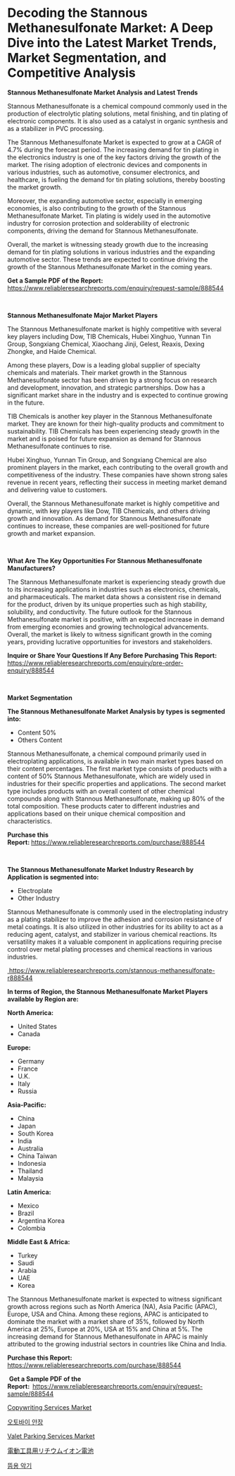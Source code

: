 <p><h1>Decoding the Stannous Methanesulfonate Market: A Deep Dive into the Latest Market Trends, Market Segmentation, and Competitive Analysis</h1></p><p><strong>Stannous Methanesulfonate Market Analysis and Latest Trends</strong></p>
<p><p>Stannous Methanesulfonate is a chemical compound commonly used in the production of electrolytic plating solutions, metal finishing, and tin plating of electronic components. It is also used as a catalyst in organic synthesis and as a stabilizer in PVC processing.</p><p>The Stannous Methanesulfonate Market is expected to grow at a CAGR of 4.7% during the forecast period. The increasing demand for tin plating in the electronics industry is one of the key factors driving the growth of the market. The rising adoption of electronic devices and components in various industries, such as automotive, consumer electronics, and healthcare, is fueling the demand for tin plating solutions, thereby boosting the market growth.</p><p>Moreover, the expanding automotive sector, especially in emerging economies, is also contributing to the growth of the Stannous Methanesulfonate Market. Tin plating is widely used in the automotive industry for corrosion protection and solderability of electronic components, driving the demand for Stannous Methanesulfonate.</p><p>Overall, the market is witnessing steady growth due to the increasing demand for tin plating solutions in various industries and the expanding automotive sector. These trends are expected to continue driving the growth of the Stannous Methanesulfonate Market in the coming years.</p></p>
<p><strong>Get a Sample PDF of the Report:&nbsp;</strong> <a href="https://www.reliableresearchreports.com/enquiry/request-sample/888544">https://www.reliableresearchreports.com/enquiry/request-sample/888544</a></p>
<p>&nbsp;</p>
<p><strong>Stannous Methanesulfonate Major Market Players</strong></p>
<p><p>The Stannous Methanesulfonate market is highly competitive with several key players including Dow, TIB Chemicals, Hubei Xinghuo, Yunnan Tin Group, Songxiang Chemical, Xiaochang Jinji, Gelest, Reaxis, Dexing Zhongke, and Haide Chemical.</p><p>Among these players, Dow is a leading global supplier of specialty chemicals and materials. Their market growth in the Stannous Methanesulfonate sector has been driven by a strong focus on research and development, innovation, and strategic partnerships. Dow has a significant market share in the industry and is expected to continue growing in the future.</p><p>TIB Chemicals is another key player in the Stannous Methanesulfonate market. They are known for their high-quality products and commitment to sustainability. TIB Chemicals has been experiencing steady growth in the market and is poised for future expansion as demand for Stannous Methanesulfonate continues to rise.</p><p>Hubei Xinghuo, Yunnan Tin Group, and Songxiang Chemical are also prominent players in the market, each contributing to the overall growth and competitiveness of the industry. These companies have shown strong sales revenue in recent years, reflecting their success in meeting market demand and delivering value to customers.</p><p>Overall, the Stannous Methanesulfonate market is highly competitive and dynamic, with key players like Dow, TIB Chemicals, and others driving growth and innovation. As demand for Stannous Methanesulfonate continues to increase, these companies are well-positioned for future growth and market expansion.</p></p>
<p>&nbsp;</p>
<p><strong>What Are The Key Opportunities For Stannous Methanesulfonate Manufacturers?</strong></p>
<p><p>The Stannous Methanesulfonate market is experiencing steady growth due to its increasing applications in industries such as electronics, chemicals, and pharmaceuticals. The market data shows a consistent rise in demand for the product, driven by its unique properties such as high stability, solubility, and conductivity. The future outlook for the Stannous Methanesulfonate market is positive, with an expected increase in demand from emerging economies and growing technological advancements. Overall, the market is likely to witness significant growth in the coming years, providing lucrative opportunities for investors and stakeholders.</p></p>
<p><strong>Inquire or Share Your Questions If Any Before Purchasing This Report:</strong> <a href="https://www.reliableresearchreports.com/enquiry/pre-order-enquiry/888544">https://www.reliableresearchreports.com/enquiry/pre-order-enquiry/888544</a></p>
<p>&nbsp;</p>
<p><strong>Market Segmentation</strong></p>
<p><strong>The Stannous Methanesulfonate Market Analysis by types is segmented into:</strong></p>
<p><ul><li>Content 50%</li><li>Others Content</li></ul></p>
<p><p>Stannous Methanesulfonate, a chemical compound primarily used in electroplating applications, is available in two main market types based on their content percentages. The first market type consists of products with a content of 50% Stannous Methanesulfonate, which are widely used in industries for their specific properties and applications. The second market type includes products with an overall content of other chemical compounds along with Stannous Methanesulfonate, making up 80% of the total composition. These products cater to different industries and applications based on their unique chemical composition and characteristics.</p></p>
<p><strong>Purchase this Report:&nbsp;</strong><a href="https://www.reliableresearchreports.com/purchase/888544">https://www.reliableresearchreports.com/purchase/888544</a></p>
<p>&nbsp;</p>
<p><strong>The Stannous Methanesulfonate Market Industry Research by Application is segmented into:</strong></p>
<p><ul><li>Electroplate</li><li>Other Industry</li></ul></p>
<p><p>Stannous Methanesulfonate is commonly used in the electroplating industry as a plating stabilizer to improve the adhesion and corrosion resistance of metal coatings. It is also utilized in other industries for its ability to act as a reducing agent, catalyst, and stabilizer in various chemical reactions. Its versatility makes it a valuable component in applications requiring precise control over metal plating processes and chemical reactions in various industries.</p></p>
<p><a href="https://www.reliableresearchreports.com/stannous-methanesulfonate-r888544">&nbsp;https://www.reliableresearchreports.com/stannous-methanesulfonate-r888544</a></p>
<p><strong>In terms of Region, the Stannous Methanesulfonate Market Players available by Region are:</strong></p>
<p>
    <p> <strong> North America: </strong>
        <ul>
            <li>United States</li>
            <li>Canada</li>
        </ul>
        </p> 
    <p> <strong> Europe: </strong>
        <ul>
            <li>Germany</li>
            <li>France</li>
            <li>U.K.</li>
            <li>Italy</li>
            <li>Russia</li>
        </ul>
        </p> 
    <p> <strong> Asia-Pacific: </strong>
        <ul>
            <li>China</li>
            <li>Japan</li>
            <li>South Korea</li>
            <li>India</li>
            <li>Australia</li>
            <li>China Taiwan</li>
            <li>Indonesia</li>
            <li>Thailand</li>
            <li>Malaysia</li>
        </ul>
        </p> 
    <p> <strong> Latin America: </strong>
        <ul>
            <li>Mexico</li>
            <li>Brazil</li>
            <li>Argentina Korea</li>
            <li>Colombia</li>
        </ul>
        </p> 
    <p> <strong> Middle East & Africa: </strong>
        <ul>
            <li>Turkey</li>
            <li>Saudi</li>
            <li>Arabia</li>
            <li>UAE</li>
            <li>Korea</li>
        </ul>
    </p>
    </p>
<p><p>The Stannous Methanesulfonate market is expected to witness significant growth across regions such as North America (NA), Asia Pacific (APAC), Europe, USA and China. Among these regions, APAC is anticipated to dominate the market with a market share of 35%, followed by North America at 25%, Europe at 20%, USA at 15% and China at 5%. The increasing demand for Stannous Methanesulfonate in APAC is mainly attributed to the growing industrial sectors in countries like China and India.</p></p>
<p><strong>Purchase this Report: </strong><a href="https://www.reliableresearchreports.com/purchase/888544">https://www.reliableresearchreports.com/purchase/888544</a></p>
<p>&nbsp;<strong>Get a Sample PDF of the Report:&nbsp;&nbsp;</strong><a href="https://www.reliableresearchreports.com/enquiry/request-sample/888544">https://www.reliableresearchreports.com/enquiry/request-sample/888544</a></p>
<p><strong></strong></p>
<p><p><a href="https://github.com/AlysaLedner2023/Market-Research-Report-List-2/blob/main/copywriting-services-market.md">Copywriting Services Market</a></p><p><a href="https://github.com/TrevorKruvalis5678/Market-Research-Report-List-2/blob/main/4815260129305.md">오토바이 안장</a></p><p><a href="https://github.com/Sherrillcrooksxa8i18ucf2m/Market-Research-Report-List-3/blob/main/valet-parking-services-market.md">Valet Parking Services Market</a></p><p><a href="https://github.com/LeoraEber/Market-Research-Report-List-1/blob/main/243648790507.md">電動工具用リチウムイオン電池</a></p><p><a href="https://github.com/joannescott9078/Market-Research-Report-List-1/blob/main/5123327129306.md">뜸용 악기</a></p></p>